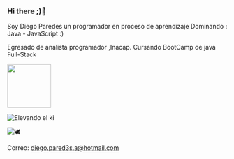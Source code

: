 ### Hi there ;)👋
Soy Diego Paredes un programador en proceso de aprendizaje 
Dominando : Java - JavaScript :)

Egresado de analista programador ,Inacap.
Cursando BootCamp de java Full-Stack

<a href="https://www.linkedin.com/in/diego-paredes-580071258/"> <img src="https://cdn-icons-png.flaticon.com/512/174/174857.png" style="width:100px "></a>

![Elevando el ki](https://pa1.narvii.com/6706/e49dd8415db914e3f9c88298dda34584ffc9351e_hq.gif)

![🕊️](https://media.tenor.com/qC9X7hVJvwcAAAAC/one-piece-luffy-one-piece.gif)



Correo: diego.pared3s.a@hotmail.com

<!--
**Diego-Paredes-Munoz/Diego-Paredes-Munoz** is a ✨ _special_ ✨ repository because its `README.md` (this file) appears on your GitHub profile.

Here are some ideas to get you started:

- 🔭 I’m currently working on ...
- 🌱 I’m currently learning ...
- 👯 I’m looking to collaborate on ...
- 🤔 I’m looking for help with ...
- 💬 Ask me about ...
- 📫 How to reach me: ...
- 😄 Pronouns: ...
- ⚡ Fun fact: ...
-->
